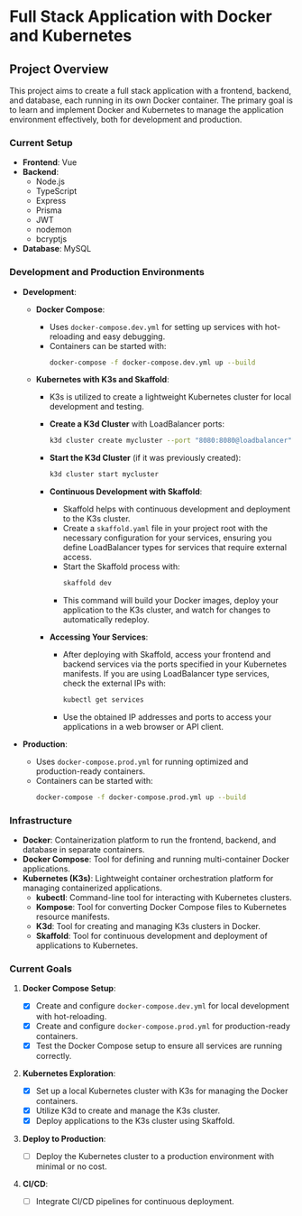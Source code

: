 # Full Stack Application with Docker and Kubernetes

## Project Overview

This project aims to create a full stack application with a frontend, backend, and database, each running in its own Docker container. The primary goal is to learn and implement Docker and Kubernetes to manage the application environment effectively, both for development and production.

### Current Setup

-   **Frontend**: Vue
-   **Backend**:
    -   Node.js
    -   TypeScript
    -   Express
    -   Prisma
    -   JWT
    -   nodemon
    -   bcryptjs
-   **Database**: MySQL

### Development and Production Environments

-   **Development**:

    -   **Docker Compose**:

        -   Uses `docker-compose.dev.yml` for setting up services with hot-reloading and easy debugging.
        -   Containers can be started with:
            ```bash
            docker-compose -f docker-compose.dev.yml up --build
            ```

    -   **Kubernetes with K3s and Skaffold**:

        -   K3s is utilized to create a lightweight Kubernetes cluster for local development and testing.
        -   **Create a K3d Cluster** with LoadBalancer ports:
            ```bash
            k3d cluster create mycluster --port "8080:8080@loadbalancer" --port "9100:9100@loadbalancer"
            ```
        -   **Start the K3d Cluster** (if it was previously created):

            ```bash
            k3d cluster start mycluster
            ```

        -   **Continuous Development with Skaffold**:

            -   Skaffold helps with continuous development and deployment to the K3s cluster.
            -   Create a `skaffold.yaml` file in your project root with the necessary configuration for your services, ensuring you define LoadBalancer types for services that require external access.
            -   Start the Skaffold process with:
                ```bash
                skaffold dev
                ```
            -   This command will build your Docker images, deploy your application to the K3s cluster, and watch for changes to automatically redeploy.

        -   **Accessing Your Services**:
            -   After deploying with Skaffold, access your frontend and backend services via the ports specified in your Kubernetes manifests. If you are using LoadBalancer type services, check the external IPs with:
                ```bash
                kubectl get services
                ```
            -   Use the obtained IP addresses and ports to access your applications in a web browser or API client.

-   **Production**:
    -   Uses `docker-compose.prod.yml` for running optimized and production-ready containers.
    -   Containers can be started with:
        ```bash
        docker-compose -f docker-compose.prod.yml up --build
        ```

### Infrastructure

-   **Docker**: Containerization platform to run the frontend, backend, and database in separate containers.
-   **Docker Compose**: Tool for defining and running multi-container Docker applications.
-   **Kubernetes (K3s)**: Lightweight container orchestration platform for managing containerized applications.
    -   **kubectl**: Command-line tool for interacting with Kubernetes clusters.
    -   **Kompose**: Tool for converting Docker Compose files to Kubernetes resource manifests.
    -   **K3d**: Tool for creating and managing K3s clusters in Docker.
    -   **Skaffold**: Tool for continuous development and deployment of applications to Kubernetes.

### Current Goals

1. **Docker Compose Setup**:

    - [x] Create and configure `docker-compose.dev.yml` for local development with hot-reloading.
    - [x] Create and configure `docker-compose.prod.yml` for production-ready containers.
    - [x] Test the Docker Compose setup to ensure all services are running correctly.

2. **Kubernetes Exploration**:

    - [x] Set up a local Kubernetes cluster with K3s for managing the Docker containers.
    - [x] Utilize K3d to create and manage the K3s cluster.
    - [x] Deploy applications to the K3s cluster using Skaffold.

3. **Deploy to Production**:

    - [ ] Deploy the Kubernetes cluster to a production environment with minimal or no cost.

4. **CI/CD**:
    - [ ] Integrate CI/CD pipelines for continuous deployment.
